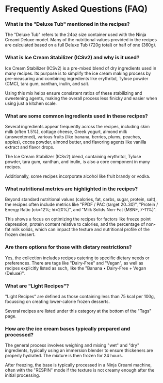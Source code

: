 # Frequently Asked Questions (FAQ)

### What is the "Deluxe Tub" mentioned in the recipes?

The "Deluxe Tub" refers to the 24oz size container used with the Ninja Creami Deluxe model. Many of the nutritional values provided in the recipes are calculated based on a full Deluxe Tub (720g total) or half of one (360g).

### What is Ice Cream Stabilizer (ICSv2) and why is it used?

Ice Cream Stabilizer (ICSv2) is a pre-mixed blend of dry ingredients used in many recipes. Its purpose is to simplify the ice cream making process by pre-measuring and combining ingredients like erythritol, Tylose powder (CMC), tara gum, xanthan, inulin, and salt.

Using this mix helps ensure consistent ratios of these stabilizing and sweetening agents, making the overall process less finicky and easier when using just a kitchen scale.

### What are some common ingredients used in these recipes?

Several ingredients appear frequently across the recipes, including skim milk (often 1.5%), cottage cheese, Greek yogurt, almond milk (unsweetened), various fruits (like banana, berries, plums, peaches, apples), cocoa powder, almond butter, and flavoring agents like vanilla extract and flavor drops.

The Ice Cream Stabilizer (ICSv2) blend, containing erythritol, Tylose powder, tara gum, xanthan, and inulin, is also a core component in many recipes.

Additionally, some recipes incorporate alcohol like fruit brandy or vodka.

### What nutritional metrics are highlighted in the recipes?

Beyond standard nutritional values (calories, fat, carbs, sugar, protein, salt), the recipes often include metrics like "FPDF / PAC (target 20..30)", "Protein / Energy Ratio (ok=12%; hi=20%)", and "Milk Solids Non-Fat (MSNF, 7-11%)". 

This shows a focus on optimizing the recipes for factors like freeze point depression, protein content relative to calories, and the percentage of non-fat milk solids, which can impact the texture and nutritional profile of the frozen dessert.

### Are there options for those with dietary restrictions?

Yes, the collection includes recipes catering to specific dietary needs or preferences. There are tags like "Dairy-Free" and "Vegan", as well as recipes explicitly listed as such, like the "Banana • Dairy-Free + Vegan (Deluxe)".

### What are "Light Recipes"?

"Light Recipes" are defined as those containing less than 75 kcal per 100g, focussing on creating lower-calorie frozen desserts.

Several recipes are listed under this category at the bottom of the "Tags" page.

### How are the ice cream bases typically prepared and processed?

The general process involves weighing and mixing "wet" and "dry" ingredients, typically using an immersion blender to ensure thickeners are properly hydrated. The mixture is then frozen for 24 hours.

After freezing, the base is typically processed in a Ninja Creami machine, often with the "RESPIN" mode if the texture is not creamy enough after the initial processing.
